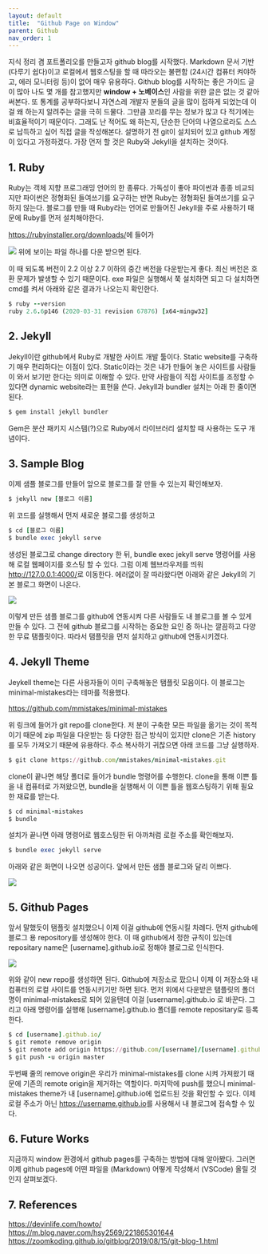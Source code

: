 ```yaml
---
layout: default
title:  "Github Page on Window"
parent: Github
nav_order: 1
---
```


지식 정리 겸 포트폴리오를 만들고자 github blog를 시작했다. Markdown 문서 기반(다루기 쉽다)이고 로컬에서 웹호스팅을 할 때 따라오는 불편함 (24시간 컴퓨터 켜야하고, 에러 모니터링 등)이 없어 매우 유용하다. Github blog를 시작하는 좋은 가이드 글이 많아 나도 몇 개를 참고했지만 **window + 노베이스**인 사람을 위한 글은 없는 것 같아 써본다. 또 통계를 공부하다보니 자연스레 개발자 분들의 글을 많이 접하게 되었는데 이걸 왜 하는지 알려주는 글을 극히 드물다. 그만큼 꼬리를 무는 정보가 많고 다 적기에는 비효율적이기 때문이다. 그래도 난 적어도 왜 하는지, 단순한 단어의 나열으로라도 스스로 납득하고 싶어 직접 글을 작성해본다. 설명하기 전 git이 설치되어 있고 github 계정이 있다고 가정하겠다. 가장 먼저 할 것은 Ruby와 Jekyll을 설치하는 것이다.

## 1. Ruby

Ruby는 객체 지향 프로그래밍 언어의 한 종류다. 가독성이 좋아 파이썬과 종종 비교되지만 파이썬은 정형화된 들여쓰기를 요구하는 반면 Ruby는 정형화된 들여쓰기를 요구하지 않는다. 블로그를 만들 때 Ruby라는 언어로 만들어진 Jekyll을 주로 사용하기 때문에 Ruby를 먼저 설치해야한다. 

<https://rubyinstaller.org/downloads/>에 들어가 

![](https://s-seo.github.io/assets/images/post1_1.PNG) 
위에 보이는 파일 하나를 다운 받으면 된다.

이 때 되도록 버전이 2.2 이상 2.7 이하의 중간 버전을 다운받는게 좋다. 최신 버전은 호환 문제가 발생할 수 있기 때문이다. 
exe 파일은 실행해서 쭉 설치하면 되고 다 설치하면 cmd를 켜서 아래와 같은 결과가 나오는지 확인한다.

```ruby
$ ruby --version
ruby 2.6.6p146 (2020-03-31 revision 67876) [x64-mingw32]
```



## 2. Jekyll

Jekyll이란 github에서 Ruby로 개발한 사이트 개발 툴이다. Static website를 구축하기 매우 편리하다는 이점이 있다. Static이라는 것은 내가 만들어 놓은 사이트를 사람들이 와서 보기만 한다는 의미로 이해할 수 있다. 만약 사람들이 직접 사이트를 조정할 수 있다면 dynamic website라는 표현을 쓴다. Jekyll과 bundler 설치는 아래 한 줄이면 된다.

```ruby
$ gem install jekyll bundler
```

Gem은 분산 패키지 시스템(?)으로 Ruby에서 라이브러리 설치할 때 사용하는 도구 개념이다. 


## 3. Sample Blog

이제 샘플 블로그를 만들어 앞으로 블로그를 잘 만들 수 있는지 확인해보자. 

```ruby
$ jekyll new [블로그 이름]
```

위 코드를 실행해서 먼저 새로운 블로그를 생성하고

```ruby
$ cd [블로그 이름]
$ bundle exec jekyll serve
```

생성된 블로그로 change directory 한 뒤, bundle exec jekyll serve 명령어를 사용해 로컬 웹페이지를 호스팅 할 수 있다. 그럼 이제 웹브라우저를 띄워 <http://127.0.0.1:4000/>로 이동한다. 에러없이 잘 따라왔다면 아래와 같은 Jekyll의 기본 블로그 화면이 나온다.

![](https://s-seo.github.io/assets/images/post1_2.PNG) 

이렇게 만든 샘플 블로그를 github에 연동시켜 다른 사람들도 내 블로그를 볼 수 있게 만들 수 있다. 그 전에 github 블로그를 시작하는 중요한 요인 중 하나는 깔끔하고 다양한 무료 탬플릿이다. 따라서 탬플릿을 먼저 설치하고 github에 연동시키겠다. 



## 4. Jekyll Theme

Jeykell theme는 다른 사용자들이 이미 구축해놓은 탬플릿 모음이다. 이 블로그는 minimal-mistakes라는 테마를 적용했다.

<https://github.com/mmistakes/minimal-mistakes>

위 링크에 들어가 git repo를 clone한다. 저 분이 구축한 모든 파일을 옮기는 것이 목적이기 때문에 zip 파일을 다운받는 등 다양한 접근 방식이 있지만 clone은 기존 history를 모두 가져오기 때문에 유용하다. 주소 복사하기 귀찮으면 아래 코드를 그냥 실행하자. 

```ruby
$ git clone https://github.com/mmistakes/minimal-mistakes.git
```

clone이 끝나면 해당 폴더로 들어가 bundle 명령어를 수행한다. clone을 통해 이쁜 틀을 내 컴퓨터로 가져왔으면, bundle을 실행해서 이 이쁜 틀을 웹호스팅하기 위해 필요한 재료를 받는다. 

```ruby
$ cd minimal-mistakes
$ bundle
```

설치가 끝나면 아래 명령어로 웹호스팅한 뒤 아까처럼 로컬 주소를 확인해보자.

```ruby
$ bundle exec jekyll serve
```

아래와 같은 화면이 나오면 성공이다. 앞에서 만든 샘플 블로그와 달리 이쁘다.

![](https://s-seo.github.io/assets/images/post1_3.PNG) 



## 5. Github Pages

앞서 말했듯이 탬플릿 설치했으니 이제 이걸 github에 연동시킬 차례다. 먼저 github에 블로그 용 repository를 생성해야 한다. 이 때 github에서 정한 규칙이 있는데 repositary name은 [username].github.io로 정해야 블로그로 인식한다. 

![](https://s-seo.github.io/assets/images/post1_4.PNG) 

위와 같이 new repo를 생성하면 된다. Github에 저장소로 팠으니 이제 이 저장소와 내 컴퓨터의 로컬 사이트를 연동시키기만 하면 된다. 먼저 위에서 다운받은 탬플릿의 폴더명이 minimal-mistakes로 되어 있을텐데 이걸 [username].github.io 로 바꾼다. 그리고 아래 명령어를 실행해 [username].github.io 폴더를 remote repositary로 등록한다.

```ruby
$ cd [username].github.io/
$ git remote remove origin
$ git remote add origin https://github.com/[username]/[username].github.io.git
$ git push -u origin master
```

두번째 줄의 remove origin은 우리가 minimal-mistakes를 clone 시켜 가져왔기 때문에 기존의 remote origin을 제거하는 역할이다. 마지막에 push를 했으니 minimal-mistakes theme가 내 [username].github.io에 업로드된 것을 확인할 수 있다. 이제 로컬 주소가 아닌 <https://username.github.io>를 사용해서 내 블로그에 접속할 수 있다. 



## 6. Future Works

지금까지 window 환경에서 github pages를 구축하는 방법에 대해 알아봤다. 그러면 이제 github pages에 어떤 파일을 (Markdown) 어떻게 작성해서 (VSCode) 올릴 것인지 살펴보겠다.



## 7. References

<https://devinlife.com/howto/>
<https://m.blog.naver.com/hsy2569/221865301644>
<https://zoomkoding.github.io/gitblog/2019/08/15/git-blog-1.html>



